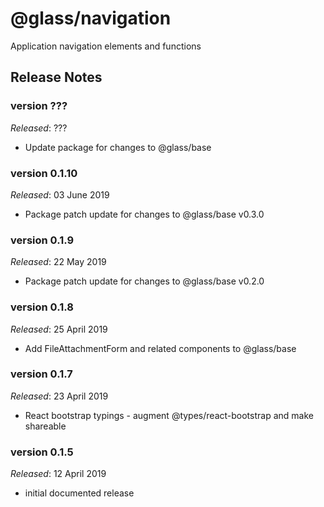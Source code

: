# @glass/navigation

Application navigation elements and functions

## Release Notes ##

### version ???
*Released*: ???
* Update package for changes to @glass/base

### version 0.1.10
*Released*: 03 June 2019
* Package patch update for changes to @glass/base v0.3.0

### version 0.1.9
*Released*: 22 May 2019
* Package patch update for changes to @glass/base v0.2.0

### version 0.1.8
*Released*: 25 April 2019
* Add FileAttachmentForm and related components to @glass/base

### version 0.1.7
*Released*: 23 April 2019
* React bootstrap typings - augment @types/react-bootstrap and make shareable

### version 0.1.5
*Released*: 12 April 2019
* initial documented release